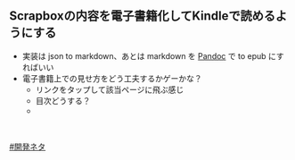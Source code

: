## Scrapboxの内容を電子書籍化してKindleで読めるようにする
- 実装は json to markdown、あとは markdown を [Pandoc](Pandoc.md) で to epub にすればいい
- 電子書籍上での見せ方をどう工夫するかゲーかな？
    - リンクをタップして該当ページに飛ぶ感じ
    - 目次どうする？
    - 

<br>

[#開発ネタ](開発ネタ.md)

<br>

